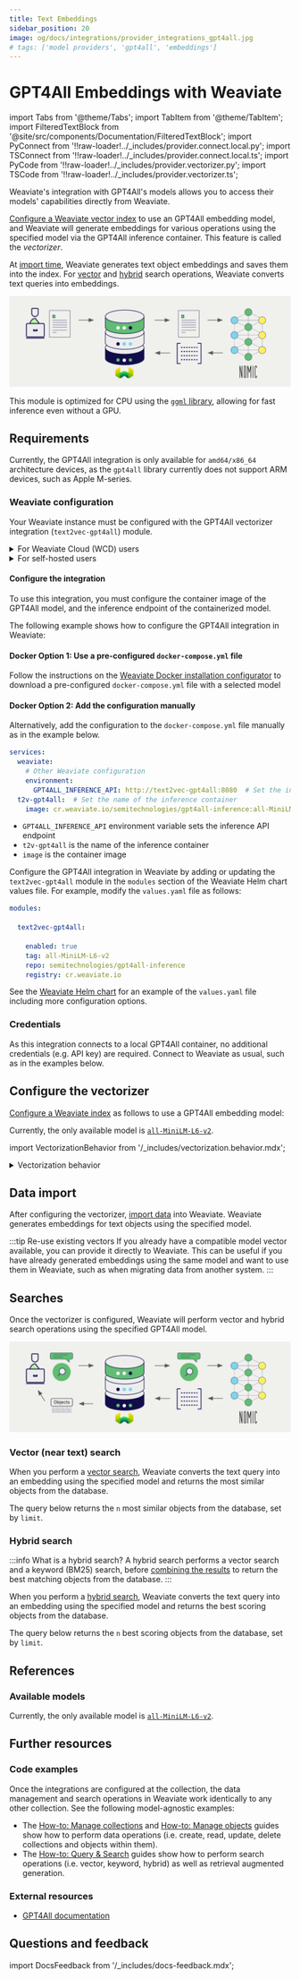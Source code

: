 ```yaml
---
title: Text Embeddings
sidebar_position: 20
image: og/docs/integrations/provider_integrations_gpt4all.jpg
# tags: ['model providers', 'gpt4all', 'embeddings']
---
```


# GPT4All Embeddings with Weaviate


import Tabs from '@theme/Tabs';
import TabItem from '@theme/TabItem';
import FilteredTextBlock from '@site/src/components/Documentation/FilteredTextBlock';
import PyConnect from '!!raw-loader!../_includes/provider.connect.local.py';
import TSConnect from '!!raw-loader!../_includes/provider.connect.local.ts';
import PyCode from '!!raw-loader!../_includes/provider.vectorizer.py';
import TSCode from '!!raw-loader!../_includes/provider.vectorizer.ts';

Weaviate's integration with GPT4All's models allows you to access their models' capabilities directly from Weaviate.

[Configure a Weaviate vector index](#configure-the-vectorizer) to use an GPT4All embedding model, and Weaviate will generate embeddings for various operations using the specified model via the GPT4All inference container. This feature is called the *vectorizer*.

At [import time](#data-import), Weaviate generates text object embeddings and saves them into the index. For [vector](#vector-near-text-search) and [hybrid](#hybrid-search) search operations, Weaviate converts text queries into embeddings.

![Embedding integration illustration](../_includes/integration_gpt4all_embedding.png)

This module is optimized for CPU using the [`ggml` library](https://github.com/ggerganov/ggml), allowing for fast inference even without a GPU.

## Requirements

Currently, the GPT4All integration is only available for `amd64/x86_64` architecture devices, as the `gpt4all` library currently does not support ARM devices, such as Apple M-series.

### Weaviate configuration

Your Weaviate instance must be configured with the GPT4All vectorizer integration (`text2vec-gpt4all`) module.

<details>
  <summary>For Weaviate Cloud (WCD) users</summary>

This integration is not available for Weaviate Cloud (WCD) serverless instances, as it requires a locally running GPT4All instance.

</details>

<details>
  <summary>For self-hosted users</summary>

- Check the [cluster metadata](/docs/deploy/config-guides/meta.md) to verify if the module is enabled.
- Follow the [how-to configure modules](../../configuration/modules.md) guide to enable the module in Weaviate.

</details>

#### Configure the integration

To use this integration, you must configure the container image of the GPT4All model, and the inference endpoint of the containerized model.

The following example shows how to configure the GPT4All integration in Weaviate:

<Tabs groupId="languages">
<TabItem value="docker" label="Docker">

#### Docker Option 1: Use a pre-configured `docker-compose.yml` file

Follow the instructions on the [Weaviate Docker installation configurator](/docs/deploy/installation-guides/docker-installation.md#configurator) to download a pre-configured `docker-compose.yml` file with a selected model
<br/>

#### Docker Option 2: Add the configuration manually

Alternatively, add the configuration to the `docker-compose.yml` file manually as in the example below.

```yaml
services:
  weaviate:
    # Other Weaviate configuration
    environment:
      GPT4ALL_INFERENCE_API: http://text2vec-gpt4all:8080  # Set the inference API endpoint
  t2v-gpt4all:  # Set the name of the inference container
    image: cr.weaviate.io/semitechnologies/gpt4all-inference:all-MiniLM-L6-v2
```

- `GPT4ALL_INFERENCE_API` environment variable sets the inference API endpoint
- `t2v-gpt4all` is the name of the inference container
- `image` is the container image

</TabItem>
<TabItem value="k8s" label="Kubernetes">

Configure the GPT4All integration in Weaviate by adding or updating the `text2vec-gpt4all` module in the `modules` section of the Weaviate Helm chart values file. For example, modify the `values.yaml` file as follows:

```yaml
modules:

  text2vec-gpt4all:

    enabled: true
    tag: all-MiniLM-L6-v2
    repo: semitechnologies/gpt4all-inference
    registry: cr.weaviate.io
```

See the [Weaviate Helm chart](https://github.com/weaviate/weaviate-helm/blob/master/weaviate/values.yaml) for an example of the `values.yaml` file including more configuration options.

</TabItem>
</Tabs>

### Credentials

As this integration connects to a local GPT4All container, no additional credentials (e.g. API key) are required. Connect to Weaviate as usual, such as in the examples below.

<Tabs groupId="languages">

 <TabItem value="py" label="Python API v4">
    <FilteredTextBlock
      text={PyConnect}
      startMarker="# START BasicInstantiation"
      endMarker="# END BasicInstantiation"
      language="py"
    />
  </TabItem>

 <TabItem value="js" label="JS/TS API v3">
    <FilteredTextBlock
      text={TSConnect}
      startMarker="// START BasicInstantiation"
      endMarker="// END BasicInstantiation"
      language="ts"
    />
  </TabItem>

</Tabs>

## Configure the vectorizer

[Configure a Weaviate index](../../manage-collections/vector-config.mdx#specify-a-vectorizer) as follows to use a GPT4All embedding model:

<Tabs groupId="languages">
  <TabItem value="py" label="Python API v4">
    <FilteredTextBlock
      text={PyCode}
      startMarker="# START BasicVectorizerGPT4All"
      endMarker="# END BasicVectorizerGPT4All"
      language="py"
    />
  </TabItem>

  <TabItem value="js" label="JS/TS API v3">
    <FilteredTextBlock
      text={TSCode}
      startMarker="// START BasicVectorizerGPT4All"
      endMarker="// END BasicVectorizerGPT4All"
      language="ts"
    />
  </TabItem>

</Tabs>

Currently, the only available model is [`all-MiniLM-L6-v2`](https://huggingface.co/sentence-transformers/all-MiniLM-L6-v2).

import VectorizationBehavior from '/_includes/vectorization.behavior.mdx';

<details>
  <summary>Vectorization behavior</summary>

<VectorizationBehavior/>

</details>

## Data import

After configuring the vectorizer, [import data](../../manage-objects/import.mdx) into Weaviate. Weaviate generates embeddings for text objects using the specified model.

<Tabs groupId="languages">

 <TabItem value="py" label="Python API v4">
    <FilteredTextBlock
      text={PyCode}
      startMarker="# START BatchImportExample"
      endMarker="# END BatchImportExample"
      language="py"
    />
  </TabItem>

 <TabItem value="js" label="JS/TS API v3">
    <FilteredTextBlock
      text={TSCode}
      startMarker="// START BatchImportExample"
      endMarker="// END BatchImportExample"
      language="ts"
    />
  </TabItem>

</Tabs>

:::tip Re-use existing vectors
If you already have a compatible model vector available, you can provide it directly to Weaviate. This can be useful if you have already generated embeddings using the same model and want to use them in Weaviate, such as when migrating data from another system.
:::

## Searches

Once the vectorizer is configured, Weaviate will perform vector and hybrid search operations using the specified GPT4All model.

![Embedding integration at search illustration](../_includes/integration_gpt4all_embedding_search.png)

### Vector (near text) search

When you perform a [vector search](../../search/similarity.md#search-with-text), Weaviate converts the text query into an embedding using the specified model and returns the most similar objects from the database.

The query below returns the `n` most similar objects from the database, set by `limit`.

<Tabs groupId="languages">

 <TabItem value="py" label="Python API v4">
    <FilteredTextBlock
      text={PyCode}
      startMarker="# START NearTextExample"
      endMarker="# END NearTextExample"
      language="py"
    />
  </TabItem>

 <TabItem value="js" label="JS/TS API v3">
    <FilteredTextBlock
      text={TSCode}
      startMarker="// START NearTextExample"
      endMarker="// END NearTextExample"
      language="ts"
    />
  </TabItem>

</Tabs>

### Hybrid search

:::info What is a hybrid search?
A hybrid search performs a vector search and a keyword (BM25) search, before [combining the results](../../search/hybrid.md) to return the best matching objects from the database.
:::

When you perform a [hybrid search](../../search/hybrid.md), Weaviate converts the text query into an embedding using the specified model and returns the best scoring objects from the database.

The query below returns the `n` best scoring objects from the database, set by `limit`.

<Tabs groupId="languages">

 <TabItem value="py" label="Python API v4">
    <FilteredTextBlock
      text={PyCode}
      startMarker="# START HybridExample"
      endMarker="# END HybridExample"
      language="py"
    />
  </TabItem>

 <TabItem value="js" label="JS/TS API v3">
    <FilteredTextBlock
      text={TSCode}
      startMarker="// START HybridExample"
      endMarker="// END HybridExample"
      language="ts"
    />
  </TabItem>

</Tabs>

## References

<!-- #### Example configuration -->

<!-- Hiding "full" examples as no other parameters exist than shown above -->

<!-- <Tabs groupId="languages">
  <TabItem value="py" label="Python API v4">
    <FilteredTextBlock
      text={PyCode}
      startMarker="# START FullVectorizerGPT4All"
      endMarker="# END FullVectorizerGPT4All"
      language="py"
    />
  </TabItem>

  <TabItem value="js" label="JS/TS API v3">
    <FilteredTextBlock
      text={TSCode}
      startMarker="// START FullVectorizerGPT4All"
      endMarker="// END FullVectorizerGPT4All"
      language="ts"
    />
  </TabItem>

</Tabs> -->

### Available models

Currently, the only available model is [`all-MiniLM-L6-v2`](https://huggingface.co/sentence-transformers/all-MiniLM-L6-v2).

## Further resources

### Code examples

Once the integrations are configured at the collection, the data management and search operations in Weaviate work identically to any other collection. See the following model-agnostic examples:

- The [How-to: Manage collections](../../manage-collections/index.mdx) and [How-to: Manage objects](../../manage-objects/index.mdx) guides show how to perform data operations (i.e. create, read, update, delete collections and objects within them).
- The [How-to: Query & Search](../../search/index.mdx) guides show how to perform search operations (i.e. vector, keyword, hybrid) as well as retrieval augmented generation.

### External resources

- [GPT4All documentation](https://docs.gpt4all.io/)

## Questions and feedback

import DocsFeedback from '/_includes/docs-feedback.mdx';

<DocsFeedback/>
